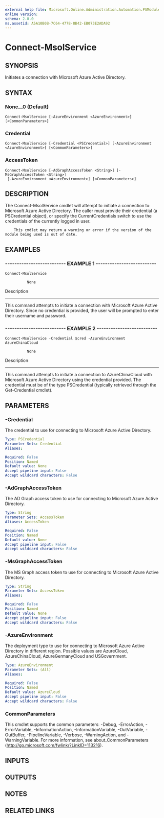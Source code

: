 ```yaml
---
external help file: Microsoft.Online.Administration.Automation.PSModule.dll-Help.xml
online version: 
schema: 2.0.0
ms.assetid: A5A10B0B-7C64-4778-8B42-EB073E2ADA92
---
```


# Connect-MsolService

## SYNOPSIS
Initiates a connection with Microsoft Azure Active Directory.

## SYNTAX

### None__0 (Default)
```
Connect-MsolService [-AzureEnvironment <AzureEnvironment>] [<CommonParameters>]
```

### Credential
```
Connect-MsolService [-Credential <PSCredential>] [-AzureEnvironment <AzureEnvironment>] [<CommonParameters>]
```

### AccessToken
```
Connect-MsolService [-AdGraphAccessToken <String>] [-MsGraphAccessToken <String>]
 [-AzureEnvironment <AzureEnvironment>] [<CommonParameters>]
```

## DESCRIPTION
The Connect-MsolService cmdlet will attempt to initiate a connection to Microsoft Azure Active Directory. 
The caller must provide their credential (a PSCredential object), or specify the CurrentCredentials switch to use the credentials of the currently logged in user.

        This cmdlet may return a warning or error if the version of the module being used is out of date.

## EXAMPLES

### -------------------------- EXAMPLE 1 --------------------------
```
Connect-MsolService

          None
```

Description

-----------

This command attempts to initiate a connection with Microsoft Azure Active Directory. 
Since no credential is provided, the user will be prompted to enter their username and password.

### -------------------------- EXAMPLE 2 --------------------------
```
Connect-MsolService -Credential $cred -AzureEnvironment AzureChinaCloud

          None
```

Description

-----------

This command attempts to initiate a connection to AzureChinaCloud with Microsoft Azure Active Directory using the credential provided. 
The credential must be of the type PSCredential (typically retrieved through the Get-Credential cmdlet).

## PARAMETERS

### -Credential
The credential to use for connecting to Microsoft Azure Active Directory.

```yaml
Type: PSCredential
Parameter Sets: Credential
Aliases: 

Required: False
Position: Named
Default value: None
Accept pipeline input: False
Accept wildcard characters: False
```

### -AdGraphAccessToken
The AD Graph access token to use for connecting to Microsoft Azure Active Directory.

```yaml
Type: String
Parameter Sets: AccessToken
Aliases: AccessToken

Required: False
Position: Named
Default value: None
Accept pipeline input: False
Accept wildcard characters: False
```

### -MsGraphAccessToken
The MS Graph access token to use for connecting to Microsoft Azure Active Directory.

```yaml
Type: String
Parameter Sets: AccessToken
Aliases: 

Required: False
Position: Named
Default value: None
Accept pipeline input: False
Accept wildcard characters: False
```

### -AzureEnvironment
The deployment type to use for connecting to Microsoft Azure Active Directory in different region.
Possible values are AzureCloud, AzureChinaCloud, AzureGermanyCloud and USGovernment.

```yaml
Type: AzureEnvironment
Parameter Sets: (All)
Aliases: 

Required: False
Position: Named
Default value: AzureCloud
Accept pipeline input: False
Accept wildcard characters: False
```

### CommonParameters
This cmdlet supports the common parameters: -Debug, -ErrorAction, -ErrorVariable, -InformationAction, -InformationVariable, -OutVariable, -OutBuffer, -PipelineVariable, -Verbose, -WarningAction, and -WarningVariable. For more information, see about_CommonParameters (http://go.microsoft.com/fwlink/?LinkID=113216).

## INPUTS

## OUTPUTS

## NOTES

## RELATED LINKS


